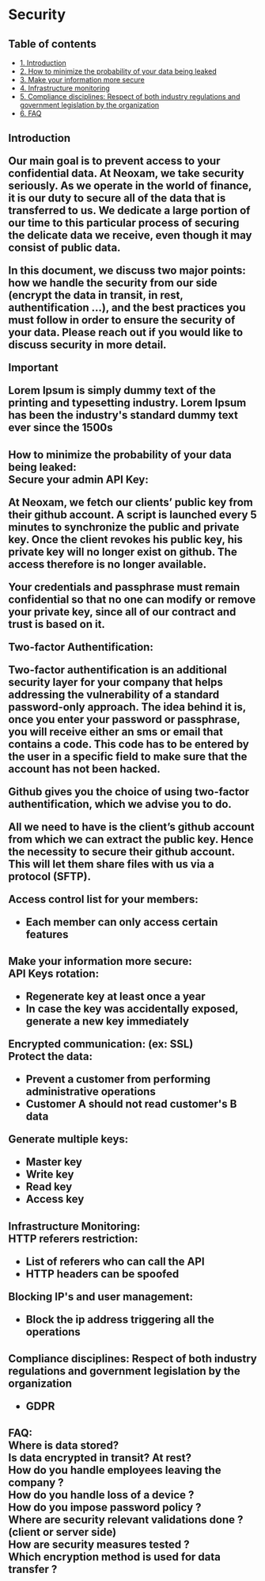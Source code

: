 # Security

## Table of contents

- [1. Introduction](#introduction-)
- [2. How to minimize the probability of your data being leaked](#how-to-minimize-the-probability-of-your-data-being-leaked-)
- [3. Make your information more secure](#make-your-information-more-secure-)
- [4. Infrastructure monitoring](#infrastructure-monitoring-)
- [5. Compliance disciplines: Respect of both industry regulations and government legislation by the organization](#compliance-disciplines-respect-of-both-industry-regulations-and-government-legislation-by-the-organization)
- [6. FAQ](#faq-)

<h2 id="introduction-"> Introduction
  <p>Our main goal is to prevent access to your confidential data. At Neoxam, we take security seriously.
  As we operate in the world of finance, it is our duty to secure all of the data that is transferred to us. We dedicate a large portion of our time to this particular process of securing the delicate data we receive, even though it may consist of public data.</p>

  <p>In this document, we discuss two major points: how we handle the security from our side (encrypt the data in transit, in rest, authentification ...), and the best practices you must follow in order to ensure the security of your data. Please reach out if you would like to discuss security in more detail.</p>

  <div class="important">
    <p class="title">Important</p>
    <p class="text">Lorem Ipsum is simply dummy text of the printing and typesetting industry. Lorem Ipsum has been the industry's standard dummy text ever since the 1500s</p>
  </div>
</h2>

<h2 id="how-to-minimize-the-probability-of-your-data-being-leaked-"> How to minimize the probability of your data being leaked:
  <div class="h3"> Secure your admin API Key: </div>
  <p>At Neoxam, we fetch our clients’ public key from their github account. A script is launched every 5 minutes to synchronize the public and private key. Once the client revokes his public key, his private key will no longer exist on github. The access therefore is no longer available.</p>

  <p>Your credentials and passphrase must remain confidential so that no one can modify or remove your private key, since all of our contract and trust is based on it.</p>

  <div class="h3"> Two-factor Authentification: </div>
  <p>Two-factor authentification is an additional security layer for your company that helps addressing the vulnerability of a standard password-only approach. The idea behind it is, once you enter your password or passphrase, you will receive either an sms or email that contains a code. This code has to be entered by the user in a specific field to make sure that the account has not been hacked.</p>

  <p>Github gives you the choice of using two-factor authentification, which we advise you to do.</p>

  <p>All we need to have is the client’s github account from which we can extract the public key. Hence the necessity to secure their github account. This will let them share files with us via a protocol (SFTP).</p>

  <div class="h3"> Access control list for your members: </div>
    <ul><li> Each member can only access certain features </li></ul>
</h2>

<h2 id="make-your-information-more-secure-"> Make your information more secure:

  <div class="h3"> API Keys rotation:</div>

  <ul>
    <li>Regenerate key at least once a year</li>
    <li>In case the key was accidentally exposed, generate a new key immediately</li>
  </ul>

  <div class="h3"> Encrypted communication: (ex: SSL)</div>

  <div class="h3"> Protect the data:</div>
    <ul>
      <li>Prevent a customer from performing administrative operations</li>
      <li>Customer A should not read customer's B data</li>
    </ul>

  <div class="h3"> Generate multiple keys:</div>
    <ul>
      <li>Master key</li>
      <li>Write key</li>
      <li>Read key</li>
      <li>Access key</li>
    </ul>
</h2>


<h2 id="infrastructure-monitoring-"> Infrastructure Monitoring:

  <div class="h3"> HTTP referers restriction:</div>
    <ul>
      <li>List of referers who can call the API</li>
      <li>HTTP headers can be spoofed</li>
    </ul>

  <div class="h3"> Blocking IP's and user management:</div>
    <ul><li> Block the ip address triggering all the operations</li></ul>
</h2>

<h2 id="compliance-disciplines-respect-of-both-industry-regulations-and-government-legislation-by-the-organization"> Compliance disciplines: Respect of both industry regulations and government legislation by the organization

  <ul><li>GDPR</li></ul>
</h2>

<h2 id="faq-"> FAQ:

  <div class="h3"> Where is data stored?</div>

  <div class="h3"> Is data encrypted in transit? At rest?</div>

  <div class="h3"> How do you handle employees leaving the company ?</div>

  <div class="h3"> How do you handle loss of a device ?</div>

  <div class="h3"> How do you impose password policy ?</div>

  <div class="h3"> Where are security relevant validations done ? (client or server side)</div>

  <div class="h3"> How are security measures tested ?</div>

  <div class="h3"> Which encryption method is used for data transfer ?</div>
</h2>
